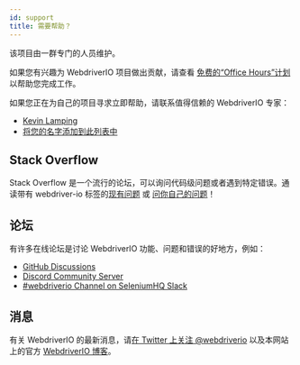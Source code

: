 ```yaml
---
id: support
title: 需要帮助？
---
```


该项目由一群专门的人员维护。

如果您有兴趣为 WebdriverIO 项目做出贡献，请查看 [免费的“Office Hours”计划](/blog/2020/07/01/office-hours) 以帮助您完成工作。

如果您正在为自己的项目寻求立即帮助，请联系值得信赖的 WebdriverIO 专家：

- [Kevin Lamping](https://www.codementor.io/@kevinlamping)
- [将您的名字添加到此列表中](https://github.com/webdriverio/webdriverio/edit/master/website/docs/Support.md)

## Stack Overflow

Stack Overflow 是一个流行的论坛，可以询问代码级问题或者遇到特定错误。通读带有 webdriver-io 标签的[现有问题](https://stackoverflow.com/questions/tagged/webdriver-io) 或 [问你自己的问题](https://stackoverflow.com/questions/ask?tags=webdriver-io)！

## 论坛

有许多在线论坛是讨论 WebdriverIO 功能、问题和错误的好地方，例如：

- [GitHub Discussions](https://github.com/webdriverio/webdriverio/discussions)
- [Discord Community Server](https://discord.webdriver.io)
- [#webdriverio Channel on SeleniumHQ Slack](https://join.slack.com/t/seleniumhq/shared_invite/zt-vv33sc0w-VKKQop3WDV_lfrLXGGHvDw)

## 消息

有关 WebdriverIO 的最新消息，请[在 Twitter 上关注 @webdriverio](https://twitter.com/webdriverio) 以及本网站上的官方 [WebdriverIO 博客](/blog)。
